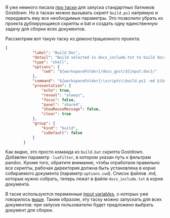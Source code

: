 Я уже немного писала [про таски](https://annjulyleon.github.io/docops/docops-gostdown/#tasks) для запуска стандартных батников Gostdown. Но в тасках можно вызывать скрипт `build.ps1` напрямую и передавать ему все необходимые параметры. Это позволило убрать из проекта дублирующиеся скрипты и bat и создать одну единственную задачу для сборки всех документов.

Рассмотрим вот такую таску из демонстрационного проекта:

```json
{
            "label": "Build Doc",
            "detail": "Build selected in docx_include.txt to build docs",
            "type": "shell",
            "options": {
                "cwd": "${workspaceFolder}/docs_gost/${input:doc}/"
            },
            "command": "${workspaceFolder}\\scripts\\build.ps1 -md $(Get-Content docx_include.txt) -template ${workspaceFolder}\\docs_gost\\template.docx -luafilter ${workspaceFolder}\\scripts -docx ${workspaceFolder}\\build\\${input:doc}.docx -embedfonts",
            "presentation": {
                "echo": true,
                "reveal": "always",
                "focus": false,
                "panel": "shared",
                "showReuseMessage": false,
                "clear": true
            },
            "group": {
                "kind": "build",
                "isDefault": false
            }
        }
```

Как видно, это просто команда из `build.bat` скрипта Gostdown. Добавлен параметр `-luafilter`, в котором указан путь к фильтрам pandoc. Кроме того, обратите внимание, чтобы отработали правильно все скрипты, рабочая директория должна быть установлена в корне собираемого документа (параметр `options.cwd`). 
Список файлов .md, которые нужно собрать, теперь лежат в файле `docx_include.txt` в корне документа.

В таске используются переменные [input variables](https://code.visualstudio.com/docs/editor/variables-reference#_input-variables), о которых уже говорилось [выше](#обновление-свойств-документа). Таким образом, эту таску можно запускать для всех документов: при запуске пользователю будет предложено выбрать документ для сборки.
